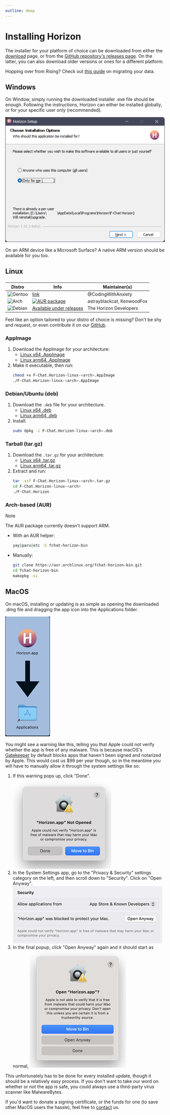 ```yaml
---
outline: deep
---
```


# Installing Horizon

The installer for your platform of choice can be downloaded from either the [download](../../download) page, or from the [GitHub repository's releases page](https://github.com/Fchat-Horizon/Horizon/releases/tag/v1.32.0). On the latter, you can also download older versions or ones for a different platform.

Hopping over from Rising? Check out [this guide](moving-from-rising) on migrating your data.

## Windows

On Window, simply running the downloaded installer .exe file should be enough. Following the instructions, Horizon can either be installed globally, or for your specific user only (recommended).

![The Windows installer screen](images/installation/windows.png)

On an ARM device like a Microsoft Surface? A native ARM version should be available for you too.

## Linux

###

| Distro                                                                                                      | Info                                                                                                                                     | Maintainer(s)              |
| ----------------------------------------------------------------------------------------------------------- | ---------------------------------------------------------------------------------------------------------------------------------------- | -------------------------- |
| ![Gentoo](https://img.shields.io/badge/Gentoo-54487A?style=for-the-badge&logo=gentoo&logoColor=white)       | [link](https://github.com/Fchat-Horizon/gentoo/tree/0dbb49c0a2010d9a1813b5495fb78e1178494b14)                                            | @CodingWithAnxiety         |
| ![Arch](https://img.shields.io/badge/Arch%20Linux-1793D1?logo=arch-linux&logoColor=fff&style=for-the-badge) | [![AUR package](https://repology.org/badge/version-for-repo/aur/fchat-horizon.svg)](https://repology.org/project/fchat-horizon/versions) | astrayblackcat, KenwoodFox |
| ![Debian](https://img.shields.io/badge/Debian-D70A53?style=for-the-badge&logo=debian&logoColor=white)       | [Available under releases](https://github.com/Fchat-Horizon/Horizon/releases/latest)                                                     | The Horizon Developers     |

Feel like an option tailored to your distro of choice is missing? Don't be shy and request, or even contribute it on our [GitHub](https://github.com/Fchat-Horizon/Horizon).

### AppImage

1. Download the AppImage for your architecture:
   - [Linux x64 .AppImage](https://github.com/Fchat-Horizon/Horizon/releases/latest/download/F-Chat.Horizon-linux-x86_64.AppImage)
   - [Linux arm64 .AppImage](https://github.com/Fchat-Horizon/Horizon/releases/latest/download/F-Chat.Horizon-linux-arm64.AppImage)
2. Make it executable, then run:
   ```bash
   chmod +x F-Chat.Horizon-linux-<arch>.AppImage
   ./F-Chat.Horizon-linux-<arch>.AppImage
   ```

### Debian/Ubuntu (deb)

1. Download the `.deb` file for your architecture.
   - [Linux x64 .deb](https://github.com/Fchat-Horizon/Horizon/releases/latest/download/F-Chat.Horizon-linux-amd64.deb)
   - [Linux arm64 .deb](https://github.com/Fchat-Horizon/Horizon/releases/latest/download/F-Chat.Horizon-linux-arm64.deb)
2. Install:
   ```bash
   sudo dpkg -i F-Chat.Horizon-linux-<arch>.deb
   ```

### Tarball (tar.gz)

1. Download the `.tar.gz` for your architecture:
   - [Linux x64 .tar.gz](https://github.com/Fchat-Horizon/Horizon/releases/latest/download/F-Chat.Horizon-linux-x64.tar.gz)
   - [Linux arm64 .tar.gz](https://github.com/Fchat-Horizon/Horizon/releases/latest/download/F-Chat.Horizon-linux-arm64.tar.gz)
2. Extract and run:
   ```bash
   tar -xzf F-Chat.Horizon-linux-<arch>.tar.gz
   cd F-Chat.Horizon-linux-<arch>
   ./F-Chat.Horizon
   ```

### Arch-based (AUR)

> [!NOTE]
> The AUR package currently doesn't support ARM.

- With an AUR helper:
  ```bash
  yay|paru|etc -S fchat-horizon-bin
  ```
- Manually:
  ```bash
  git clone https://aur.archlinux.org/fchat-horizon-bin.git
  cd fchat-horizon-bin
  makepkg -si
  ```

## MacOS

On macOS, installing or updating is as simple as opening the downloaded .dmg file and dragging the app icon into the Applications folder.

![MacOS installing the app by dragging the app icon into the folder](images/installation/macos-install.png)

You might see a warning like this, telling you that Apple could not verify whether the app is free of any malware. This is because macOS's [Gatekeeper](https://support.apple.com/guide/security/gatekeeper-and-runtime-protection-sec5599b66df/web) by default blocks apps that haven't been signed and notarized by Apple. This would cost us $99 per year though, so in the meantime you will have to manually allow it through the system settings like so:

1. If this warning pops up, click "Done". ![alt text](images/installation/macos-gatekeeper.png)
2. In the System Settings app, go to the "Privacy & Security" settings category on the left, and then scroll down to "Security". Click on "Open Anyway". ![alt text](images/installation/macos-security-settings.png)
3. In the final popup, click "Open Anyway" again and it should start as normal, ![alt text](images/installation/macos-permit-horizon.png)

This unfortunately has to be done for every installed update, though it should be a relatively easy process. If you don't want to take our word on whether or not the app is safe, you could always use a third-party virus scanner like MalwareBytes.

If you'd want to donate a signing certificate, or the funds for one (to save other MacOS users the hassle), feel free to [contact](../../contact) us.
